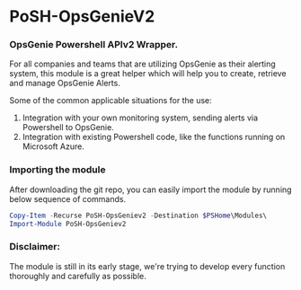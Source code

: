 # PoSH-OpsGenieV2
### OpsGenie Powershell APIv2 Wrapper.

For all companies and teams that are utilizing OpsGenie as their alerting system, this module is a great helper which will help you to create, retrieve and manage OpsGenie Alerts.

Some of the common applicable situations for the use:
  1. Integration with your own monitoring system, sending alerts via Powershell to OpsGenie.
  2. Integration with existing Powershell code, like the functions running on Microsoft Azure.

### Importing the module
  After downloading the git repo, you can easily import the module by running below sequence of commands.
```powershell
Copy-Item -Recurse PoSH-OpsGeniev2 -Destination $PSHome\Modules\
Import-Module PoSH-OpsGeniev2
```
### Disclaimer:
  The module is still in its early stage, we're trying to develop every function thoroughly and carefully as possible.

